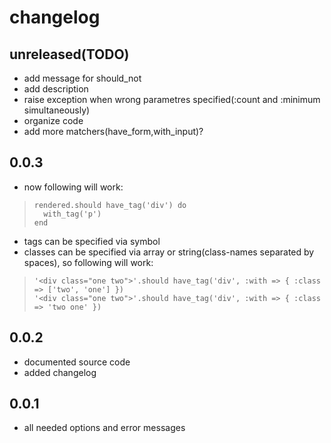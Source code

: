 changelog
=========

unreleased(TODO)
----------------

* add message for should\_not
* add description
* raise exception when wrong parametres specified(:count and :minimum simultaneously)
* organize code
* add more matchers(have\_form,with\_input)?

0.0.3
-----

* now following will work:

>     rendered.should have_tag('div') do
>       with_tag('p')
>     end

* tags can be specified via symbol
* classes can be specified via array or string(class-names separated by spaces), so following will work:

>     '<div class="one two">'.should have_tag('div', :with => { :class => ['two', 'one'] })
>     '<div class="one two">'.should have_tag('div', :with => { :class => 'two one' })

0.0.2
------

* documented source code
* added changelog

0.0.1
------

* all needed options and error messages
